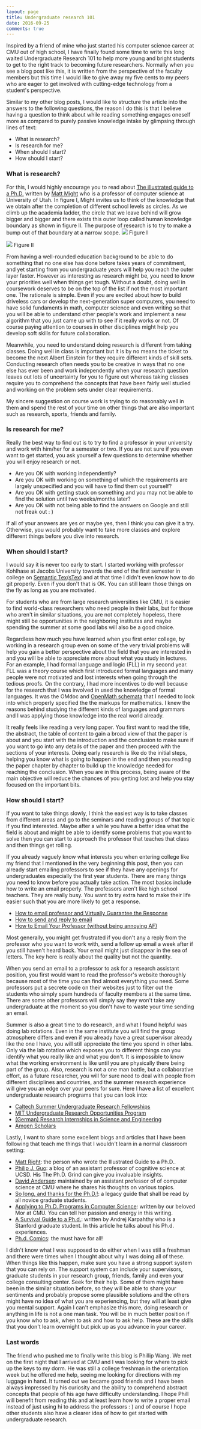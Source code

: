 ```yaml
---
layout: page
title: Undergraduate research 101
date: 2016-09-25
comments: true
---
```


Inspired by a friend of mine who just started his computer science career 
at CMU out of high school, I have finally found some time to write this long waited Undergraduate Research
101 to help more young and bright students to get to the right track to becoming future researchers. Normally
when you see a blog post like this, it is written from the perspective of the faculty members but this 
time I would like to give away  my five cents to my peers who are eager to get involved with cutting-edge 
technology from a student's perspective.

Similar to my other blog posts, I would like to structure the article into the answers to the following questions,
the reason I do this is that I believe having a question to think about while reading something engages oneself more
as compared to purely passive knowledge intake by glimpsing through lines of text:

* What is research? 
* Is research for me?
* When should I start?
* How should I start?

### What is research?
For this, I would highly encourage you to read about [The illustrated guide to a Ph.D.](http://matt.might.net/articles/phd-school-in-pictures/) written by [Matt Might](http://matt.might.net/) who is a professor of computer science at University of Utah. In figure I, Might invites us to think of the knowledge that we obtain after the completion of different school levels as circles. As we climb up the academia ladder, the circle that we leave behind will grow bigger and bigger and there exists this outer loop called human knowledge boundary as shown in figure II. The purpose of research is to try to make a bump out of that boundary at a narrow scope.
![](/img/research1.png)
Figure I

![](/img/research2.png)
Figure II

From having a well-rounded education background to be able to do something that no one else has done before takes years of commitment, and yet starting from you undergraduate years will help you reach the outer layer faster. However as interesting as research might be, you need to know your priorities well when things get tough. Without a doubt, doing well in coursework deserves to be on the top of the list if not the most important one. The rationale is simple. Even if you are excited about how to build driveless cars or develop the next-generation super computers, you need to have solid fundaments in math, computer science and even writing so that you will be able to understand other people's work and implement a new algorithm that you just came up with to see if it really works or not. Of course paying attention to courses in other disciplines might help you develop soft skills for future collaboration. 

Meanwhile, you need to understand doing research is different from taking classes. Doing well in class is important but it is by no means the ticket to become the next Albert Einstein for they require different kinds of skill sets. Conducting research often needs you to be creative in ways that no one else has ever been and work independently when your research question leaves out lots of uncertainty for you to figure out whereas taking classes require you to comprehend the concepts that have been fairly well studied and working on the problem sets under clear requirements.

My sincere suggestion on course work is trying to do reasonably well in them and spend the rest of your time on other things that are also important such as research, sports, friends and family. 

### Is research for me?
Really the best way to find out is to try to find a professor in your university and work with him/her for a semester or two. If you are not sure if you even want to get started, you ask yourself a few questions to determine whether you will enjoy research or not.

* Are you OK with working independently?
* Are you OK with working on something of which the requirements are largely unspecified and you will have to find them out yourself?
* Are you OK with getting stuck on something and you may not be able to find the solution until two weeks/months later?
* Are you OK with not being able to find the answers on Google and still not freak out : )

If all of your answers are yes or maybe yes, then I think you can give it a try. Otherwise, you would probably want to take more classes and explore different things before you dive into research.

### When should I start?
I would say it is never too early to start. I started working with professor Kohlhase at Jacobs University towards the end of the first semester in college on [Semantic Tex(sTex)](https://github.com/KWARC/sTeX) and at that time I didn't even know how to do git properly. Even if you don't that is OK. You can still learn those things on the fly as long as you are motivated.

For students who are from large research universities like CMU, it is easier to find world-class researchers who need people in their labs, but for those who aren't in similar situations, you are not completely hopeless, there might still be opportunities in the neighboring institutes and maybe spending the summer at some good labs will also be a good choice.

Regardless how much you have learned when you first enter college, by working in a research group even on some of the very trivial problems will help you gain a better perspective about the field that you are interested in and you will be able to appreciate more about what you study in lectures. For an example, I had formal language and logic (FLL) in my second year. FLL was a theory course which first introduced formal languages and many people were not motivated and lost interests when going through the tedious proofs. On the contrary, I had more incentives to do well because for the research that I was involved in used the knowledge of formal languages. It was the OMdoc and [OpenMath schemata](http://www.openmath.org/standard/om20-2004-06-30/omstd20html-3.xml) that I needed to look into which properly specified the the markups for mathematics. I knew the reasons behind studying the different kinds of languages and grammars and I was applying those knowledge into the real world already. 

It really feels like reading a very long paper. You first want to read the title, the abstract, the table of content to gain a broad view of that the paper is about and you start with the introduction and the conclusion to make sure if you want to go into any details of the paper and then proceed with the sections of your interests. Doing early research is like do the initial steps, helping you know what is going to happen in the end and then you reading the paper chapter by chapter to build up the knowledge needed for reaching the conclusion. When you are in this process, being aware of the main objective will reduce the chances of you getting lost and help you stay focused on the important bits.

### How should I start?
If you want to take things slowly, I think the easiest way is to take classes from different areas and go to the seminars and reading groups of that topic if you find interested. Maybe after a while you have a better idea what the field is about and might be able to identify some problems that you want to solve then you can start to approach the professor that teaches that class and then things get rolling. 

If you already vaguely know what interests you when entering college like my friend that I mentioned in the very beginning this post, then you can already start emailing professors to see if they have any openings for undergraduates especially the first year students. There are many things you need to know before you actually take action. The most basics include how to write an email properly. The professors aren't like high school teachers. They are really busy. You want to try extra hard to make their life easier such that you are more likely to get a response. 

* [How to email professor and Virtually Guarantee the Response](http://www.huffingtonpost.com/svetlana-dotsenko/how-to-email-professors-and-virtually-guarantee-the-response_b_9190904.html)
* [How to send and reply to email](http://matt.might.net/articles/how-to-email/)
* [How to Email Your Professor (without being annoying AF)](https://medium.com/@lportwoodstacer/how-to-email-your-professor-without-being-annoying-af-cf64ae0e4087#.im81iq8op)

Most generally, you might get frustrated if you don't any a reply from the professor who you want to work with, send a follow up email a week after if you still haven't heard back. Your email might just disappear in the sea of letters. The key here is really about the quality but not the quantity. 

When you send an email to a professor to ask for a research assistant position, you first would want to read the professor's website thoroughly because most of the time you can find almost everything you need. Some professors put a secrete code on their websites just to filter out the students who simply spam hundreds of faculty members at the same time. There are some other professors will simply say they won't take any undergraduate at the moment so you don't have to waste your time sending an email.

Summer is also a great time to do research, and what I found helpful was doing lab rotations. Even in the same institute you will find the group atmosphere differs and even if you already have a great supervisor already like the one I have, you will still appreciate the time you spend in other labs. Only via the lab rotation which exposes you to different things can you identify what you really like and what you don't. It is impossible to know what the working environment is like until you are physically there being part of the group. Also, research is not a one man battle, but a collaborative effort, as a future researcher, you will for sure need to deal with people from different disciplines and countries, and the summer research experience will give you an edge over your peers for sure. Here I have a list of excellent undergraduate research programs that you can look into:

* [Caltech Summer Undergraduate Research Fellowships](https://sfp.caltech.edu/programs/surf)
* [MIT Undergraduate Research Opportunities Program](http://web.mit.edu/urop/)
* [(German) Research Internships in Science and Engineering](https://www.daad.de/rise/en/)
* [Amgen Scholars](http://www.amgenscholars.com)

Lastly, I want to share some excellent blogs and articles that I have been following that teach me things that I wouldn't learn in a normal classroom setting:

* [Matt Right](http://matt.might.net/articles/): the person who wrote the Illustrated Guide to a Ph.D..
* [Philip J. Guo](http://www.pgbovine.net/PhD-memoir.htm): a blog of an assistant professor of cognitive science at UCSD. His The Ph.D. Grind can give you invaluable insights.
* [David Andersen](https://da-data.blogspot.de/p/blog-page.html): maintained by an assistant professor of of computer science at CMU where he shares his thoughts on various topics.
* [So long, and thanks for the Ph.D.!](http://www.cs.unc.edu/~azuma/hitch4.html): a legacy guide that shall be read by all novice graduate students.
* [Applying to Ph.D. Programs in Computer Science](http://www.cs.cmu.edu/~harchol/gradschooltalk.pdf): written by our beloved Mor at CMU. You can tell her passion and energy in this writing.
* [A Survival Guide to a Ph.d.](http://karpathy.github.io/2016/09/07/phd/): written by Andrej Karpahthy who is a Stanford graduate student. In this article he talks about his Ph.d. experiences.
* [Ph.d. Comics](http://phdcomics.com/comics.php): the must have for all!

I didn't know what I was supposed to do either when I was still a freshman and there were times when I thought  about why I was doing all of these. When things like this happen, make sure you have a strong support system that you can rely on. The support system can include your supervisors, graduate students in your research group, friends, family and even your college consulting center. Seek for their help. Some of them might have been in the similar situation before, so they will be able to share your sentiments and probably propose some plausible solutions and the others might have no idea of what you are experiencing, but they will at least give you mental support. Again I can't emphasize this more, doing research or anything in life is not a one man task. You will be in much better position if you know who to ask, when to ask and how to ask help. These are the skills that you don't learn overnight but pick up as you advance in your career.

### Last words
The friend who pushed me to finally write this blog is Phillip Wang. We met on the first night that I arrived at CMU and I was looking for where to pick up the keys to my dorm. He was still a college freshman in the orientation week but he offered me help, seeing me looking for directions with my luggage in hand. It turned out we became good friends and I have been always impressed by his curiosity and the ability to comprehend abstract concepts that people of his age have difficulty understanding. I hope Phill will benefit from reading this and at least learn how to write a proper email instead of just using hi to address the professors : ) and of course I hope other students also have a  clearer idea of how to get started with undergraduate research.
